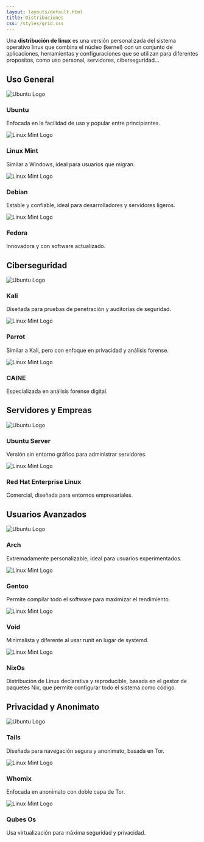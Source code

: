 ```yaml
---
layout: layouts/default.html
title: Distribuciones
css: /styles/grid.css
---
```


Una **distribución de linux** es una versión personalizada del sistema operativo linux que
combina el núcleo (kernel) con un conjunto de aplicaciones, herramientas y configuraciones que se
utilizan para diferentes propositos, como uso personal, servidores, ciberseguridad...

<section>
    <h2>Uso General</h2>
    <div class="distros-grid grid-2">
        <div class="distro-item">
            <img src="{{ basePath }}/img/distro/ubuntu.png" alt="Ubuntu Logo">
            <h3>Ubuntu</h3>
            <p>Enfocada en la facilidad de uso y popular entre principiantes.</p>
        </div>
        <div class="distro-item">
            <img src="{{ basePath }}/img/distro/mint.png" alt="Linux Mint Logo">
            <h3>Linux Mint</h3>
            <p>Similar a Windows, ideal para usuarios que migran.</p>
        </div>
        <div class="distro-item">
            <img src="{{ basePath }}/img/distro/debian.png" alt="Linux Mint Logo">
            <h3>Debian</h3>
            <p>Estable y confiable, ideal para desarrolladores y servidores ligeros.</p>
        </div>
        <div class="distro-item">
            <img src="{{ basePath }}/img/distro/fedora.png" alt="Linux Mint Logo">
            <h3>Fedora</h3>
            <p>Innovadora y con software actualizado.</p>
        </div>
    </div>
</section>
<section>
    <h2>Ciberseguridad</h2>
    <div class="distros-grid grid-3">
        <div class="distro-item">
            <img src="{{ basePath }}/img/distro/kali.png" alt="Ubuntu Logo">
            <h3>Kali</h3>
            <p>Diseñada para pruebas de penetración y auditorías de seguridad.</p>
        </div>
        <div class="distro-item">
            <img src="{{ basePath }}/img/distro/parrot.png" alt="Linux Mint Logo">
            <h3>Parrot</h3>
            <p>Similar a Kali, pero con enfoque en privacidad y análisis forense.
            </p>
        </div>
        <div class="distro-item">
            <img src="{{ basePath }}/img/distro/CAINE.png" alt="Linux Mint Logo">
            <h3>CAINE</h3>
            <p>Especializada en análisis forense digital.</p>
        </div>
    </div>
</section>
<section>
    <h2>Servidores y Empreas</h2>
    <div class="distros-grid grid-2">
        <div class="distro-item">
            <img src="{{ basePath }}/img/distro/ubuntu.png" alt="Ubuntu Logo">
            <h3>Ubuntu Server</h3>
            <p>Versión sin entorno gráfico para administrar servidores.</p>
        </div>
        <div class="distro-item">
            <img src="{{ basePath }}/img/distro/redhat.png" alt="Linux Mint Logo">
            <h3>Red Hat Enterprise Linux</h3>
            <p>Comercial, diseñada para entornos empresariales.</p>
        </div>
    </div>
</section>
<section>
    <h2>Usuarios Avanzados</h2>
    <div class="distros-grid grid-2">
        <div class="distro-item">
            <img src="{{ basePath }}/img/distro/arch.webp" alt="Ubuntu Logo">
            <h3>Arch</h3>
            <p>Extremadamente personalizable, ideal para usuarios experimentados.</p>
        </div>
        <div class="distro-item">
            <img src="{{ basePath }}/img/distro/gentoo.png" alt="Linux Mint Logo">
            <h3>Gentoo</h3>
            <p>Permite compilar todo el software para maximizar el rendimiento.</p>
        </div>
        <div class="distro-item">
            <img src="{{ basePath }}/img/distro/void.png" alt="Linux Mint Logo">
            <h3>Void</h3>
            <p>Minimalista y diferente al usar runit en lugar de systemd.</p>
        </div>
        <div class="distro-item">
            <img src="{{ basePath }}/img/distro/nixos.png" alt="Linux Mint Logo">
            <h3>NixOs</h3>
            <p>Distribución de Linux declarativa y reproducible, basada en el gestor de paquetes Nix, que permite configurar todo el sistema como código.</p>
        </div>
    </div>
</section>
<section>
    <h2>Privacidad y Anonimato</h2>
    <div class="distros-grid grid-3">
        <div class="distro-item">
            <img src="{{ basePath }}/img/distro/tails.png" alt="Ubuntu Logo">
            <h3>Tails</h3>
            <p>Diseñada para navegación segura y anonimato, basada en Tor.</p>
        </div>
        <div class="distro-item">
            <img src="{{ basePath }}/img/distro/whonix.png" alt="Linux Mint Logo">
            <h3>Whomix</h3>
            <p>Enfocada en anonimato con doble capa de Tor.</p>
        </div>
        <div class="distro-item">
            <img src="{{ basePath }}/img/distro/qubes.png" alt="Linux Mint Logo">
            <h3>Qubes Os</h3>
            <p>Usa virtualización para máxima seguridad y privacidad.</p>
        </div>
    </div>
</section>
